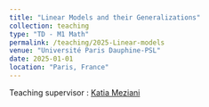 ```yaml
---
title: "Linear Models and their Generalizations"
collection: teaching
type: "TD - M1 Math"
permalink: /teaching/2025-Linear-models
venue: "Université Paris Dauphine-PSL"
date: 2025-01-01
location: "Paris, France"
---
```


Teaching supervisor : [Katia Meziani](https://sites.google.com/site/katiameziani00/)

